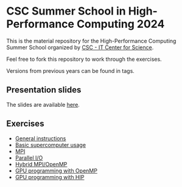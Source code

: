 # CSC Summer School in High-Performance Computing 2024

This is the material repository for the High-Performance Computing Summer School organized by [CSC - IT Center for Science](https://csc.fi/en/).

Feel free to fork this repository to work through the exercises.

Versions from previous years can be found in tags.

## Presentation slides

The slides are available [here](https://github.com/csc-training/summerschool/releases/).

## Exercises

 - [General instructions](exercise-instructions.md)
 - [Basic supercomputer usage](computer-platforms)
 - [MPI](mpi)
 - [Parallel I/O](parallel-io)
 - [Hybrid MPI/OpenMP](hybrid)
 - [GPU programming with OpenMP](gpu-openmp)
 - [GPU programming with HIP](gpu-hip)
